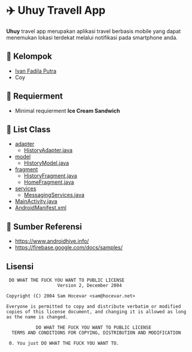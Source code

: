 # :airplane: Uhuy Travell App
**Uhuy** travel app merupakan aplikasi travel berbasis mobile yang dapat menemukan lokasi terdekat melalui notifikasi pada smartphone anda. 

## :construction_worker: Kelompok
- [Ivan Fadila Putra](https://github.com/ffadilaputra)
- Coy

## :hammer: Requierment
- Minimal requierment **Ice Cream Sandwich**

## :bookmark_tabs: List Class
 * [adapter]()
   * [HistoryAdapter.java]()
 * [model]()
   * [HistoryModel.java]()
 * [fragment]()
   * [HistoryFragment.java]()
   * [HomeFragment.java]()
 * [services]()
   * [MessagingServices.java]()
 * [MainActivity.java]()
 * [AndroidManifest.xml]()
 
 ## :orange_book: Sumber Referensi
 - https://www.androidhive.info/
 - https://firebase.google.com/docs/samples/
 
 ## Lisensi
 
 ```
  DO WHAT THE FUCK YOU WANT TO PUBLIC LICENSE 
                    Version 2, December 2004 

 Copyright (C) 2004 Sam Hocevar <sam@hocevar.net> 

 Everyone is permitted to copy and distribute verbatim or modified 
 copies of this license document, and changing it is allowed as long 
 as the name is changed. 

            DO WHAT THE FUCK YOU WANT TO PUBLIC LICENSE 
   TERMS AND CONDITIONS FOR COPYING, DISTRIBUTION AND MODIFICATION 

  0. You just DO WHAT THE FUCK YOU WANT TO.
 ```
